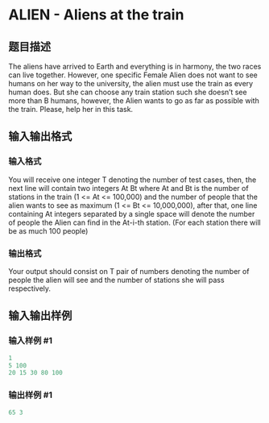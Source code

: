 # ALIEN - Aliens at the train

## 题目描述

 The aliens have arrived to Earth and everything is in harmony, the two races can live together. However, one specific Female Alien does not want to see humans on her way to the university, the alien must use the train as every human does. But she can choose any train station such she doesn’t see more than B humans, however, the Alien wants to go as far as possible with the train. Please, help her in this task.

## 输入输出格式

### 输入格式

 You will receive one integer T denoting the number of test cases, then, the next line will contain two integers At Bt where At and Bt is the number of stations in the train (1 <= At <= 100,000) and the number of people that the alien wants to see as maximum (1 <= Bt <= 10,000,000), after that, one line containing At integers separated by a single space will denote the number of people the Alien can find in the At-i-th station. (For each station there will be as much 100 people)

### 输出格式

 Your output should consist on T pair of numbers denoting the number of people the alien will see and the number of stations she will pass respectively.

## 输入输出样例

### 输入样例 #1

```cpp
1
5 100
20 15 30 80 100
```


### 输出样例 #1

```cpp
65 3
```


